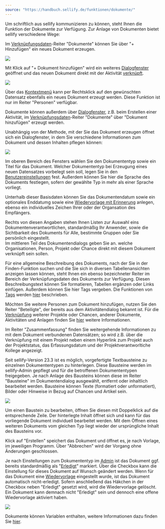 ```yaml
---
source: "https://handbuch.sellify.de/funktionen/dokumente/"
---
```

Um schriftlich aus sellify kommunizieren zu können, steht Ihnen die Funktion der Dokumente zur Verfügung. Zur Anlage von Dokumenten bietet sellify verschiedene Wege:  

Im [Verknüpfungsdaten](https://handbuch.sellify.de/allgemein/benutzeroberfl%C3%A4che/ "Begriffe aus sellify, Aufbau von sellify")\-Reiter "Dokumente" können Sie über "+ Hinzufügen" ein neues Dokument erzeugen.

![](https://image.jimcdn.com/app/cms/image/transf/dimension=690x10000:format=jpg/path/s42eb4d670de94a65/image/i3b1d8d6e8e4bcc5a/version/1614091524/image.jpg)

Mit Klick auf "+ Dokument hinzufügen" wird ein weiteres [Dialogfenster](https://handbuch.sellify.de/allgemein/benutzeroberfl%C3%A4che/ "Begriffe aus sellify, Aufbau von sellify") geöffnet und das neuen Dokument direkt mit der Aktivität [verknüpft](https://handbuch.sellify.de/funktionen/informationen-verkn%C3%BCpfen/ "Informationen verknüpfen").

![](https://image.jimcdn.com/app/cms/image/transf/dimension=690x10000:format=png/path/s42eb4d670de94a65/image/i279fa577f728a83f/version/1708978457/image.png)

Über das [Kontextmenü](https://handbuch.sellify.de/funktionen/kontextmen%C3%BC/ "Kontextmenü") kann per Rechtsklick auf den gewünschten Datensatz ebenfalls ein neues Dokument erzeugt werden. Diese Funktion ist nur im Reiter "Personen" verfügbar.

Dokumente können außerdem über [Dialogfenster](https://handbuch.sellify.de/allgemein/benutzeroberfl%C3%A4che/ "Begriffe aus sellify, Aufbau von sellify"), z.B. beim Erstellen einer Aktivität, im [Verknüpfungsdaten](https://handbuch.sellify.de/allgemein/benutzeroberfl%C3%A4che/ "Begriffe aus sellify, Aufbau von sellify")\-Reiter "Dokumente" über "Dokument hinzufügen" erzeugt werden.

Unabhängig von der Methode, mit der Sie das Dokument erzeugen öffnet sich ein Dialogfenster, in dem Sie verschiedene Informationen zum Dokument und dessen Inhalten pflegen können:

![](https://image.jimcdn.com/app/cms/image/transf/dimension=690x10000:format=png/path/s42eb4d670de94a65/image/i408fe5830cd11b56/version/1708966294/image.png)

Im oberen Bereich des Fensters wählen Sie den Dokumententyp sowie ein Titel für das Dokument. Welcher Dokumententyp bei Erzeugung eines neuen Datensatzes vorbelegt sein soll, legen Sie in den [Benutzereinstellungen](https://handbuch.sellify.de/funktionen/einstellungen-und-informationen/ "Einstellungen und Informationen") fest. Außerdem können Sie hier die Sprache des Dokuments festlegen, sofern der gewählte Typ in mehr als einer Sprache vorliegt.  

Unterhalb dieser Basisdaten können Sie das Dokumentendatum sowie ein optionales Enddatumg sowie eine [Wiedervorlage mit Erinnerung](https://handbuch.sellify.de/funktionen/erinnerungen-in-sellify/ "Erinnerungen in sellify") anlegen, ebenso ein individuelles Zeichen Ihrer oder der Organsation des Empfängers. 

Rechts von diesen Angaben stehen Ihnen Listen zur Auswahl eins Dokumentenverantwortlichen, standardmäßig Ihr Anwender, sowie die Sichtbarkeit des Dokuments für Alle, bestimmte Gruppen oder Sie persönlich eingestellt.  
Im mittleren Teil des Dokumentendialogs geben Sie an. welche Organisationen, Person, Projekt oder Chance direkt mit diesem Dokument verknüpft sein sollen.

Für eine allgemeine Beschreibung des Dokuments, nach der Sie in der Finden-Funktion suchen und die Sie sich in diversen Tabellenansichten anzeigen lassen können, steht Ihnen ein ebenso bezeichneter Reiter im Bereich der Verknüpfungsdaten des Dokuments zur Verfügung. Diesen Beschreibungstext können Sie formatieren, Tabellen ergänzen oder Links einfügen. Außerdem können Sie hier Tags vergeben. Die Funktionen von [Tags](https://handbuch.sellify.de/funktionen/tags/ "Tags") werden [hier](https://handbuch.sellify.de/funktionen/tags/ "Tags") beschrieben.

Möchten Sie weitere Personen zum Dokument hinzufügen, nutzen Sie den Reiter "Beteiligte", der bereits aus dem Aktivitätendialog bekannt ist. Für die [Verknüpfung](https://handbuch.sellify.de/funktionen/informationen-verkn%C3%BCpfen/ "Informationen verknüpfen") weiterer Projekte oder Chancen, anderer Dokumente, Aktivitäten und Anlagen finden Sie [hier](https://handbuch.sellify.de/funktionen/informationen-verkn%C3%BCpfen/ "Informationen verknüpfen") weitere Informationen.

Im Reiter "Zusammenfassung" finden Sie weitergehende Informationen zu mit dem Dokument verbundenen Datensätzen; so wird z.B. über die Verknüpfung mit einem Projekt neben einem Hyperlink zum Projekt auch der Projektstatus, das Erfassungsdatum und der Projektverantworltiche Kollege angezeigt.

Seit sellify-Version 23.3 ist es möglich, vorgefertigte Textbausteine zu einzelnen Dokumententypen zu hinterlegen. Diese Bausteine werden im sellify-Admin gepflegt und für die betroffenen Dokumententypen freigegeben. Je nach Anlage des Bausteins können diese im Reiter "Bausteine" im Dokumentendialog ausgewählt, entfernt oder inhaltlich bearbeitet werden. Bausteine können Texte (formatiert oder unformatiert), Bilder oder Hinweise in Bezug auf Chancen und Artikel sein.

![](https://image.jimcdn.com/app/cms/image/transf/dimension=677x10000:format=png/path/s42eb4d670de94a65/image/i5e106561b00f5aa9/version/1708968685/image.png)

Um einen Baustein zu bearbeiten, öffnen Sie diesen mit Doppelklick auf die entsprechende Zeile. Der hinterlegte Inhalt öffnet sich und kann für das vorliegende Dokument individuell bearbeitet werden. Mit dem Öffnen eines weiteren Dokuments vom gleichen Typ liegt wieder der ursprüngliche Inhalt des Bausteins vor.

Klick auf "Erstellen" speichert das Dokument und öffnet es, je nach Vorlage, im jeweiligen Programm. Über "Abbrechen" wird der Vorgang ohne Änderungen geschlossen.

  
Je nach Einstellungen zum Dokumententyp im [Admin](https://handbuch.sellify.de/funktionen/admin-bereich/ "admin-Bereich") ist das Dokument ggf. bereits standardmäßig als "[Erledigt](https://handbuch.sellify.de/funktionen/erledigt-funktion/ "\"Erledigt\"-Funktion")" markiert. Über die Checkbox kann die Einstellung für dieses Dokument auf Wunsch geändert werden. Wenn für das Dokument eine [Wiedervorlage](https://handbuch.sellify.de/funktionen/erinnerungen-in-sellify/ "Erinnerungen in sellify") eingestellt wurde, ist das Dokument automatisch nicht-erledigt. Sofern anschließend das Häkchen in der Checkbox neben "Erledigt" gesetzt wird, wird die Wiedervorlage gelöscht. Ein Dokument kann demnach nicht "Erledigt" sein und dennoch eine offene Wiedervorlage aktiviert haben.

![](https://image.jimcdn.com/app/cms/image/transf/dimension=690x10000:format=jpg/path/s42eb4d670de94a65/image/ia6654c47eb553689/version/1614091555/image.jpg)

Dokumente können Variablen enthalten, weitere Informationen dazu finden Sie [hier](https://handbuch.sellify.de/funktionen/variablen-in-dokumenten-und-serienbriefvorlagen/ "Variablen in Dokumenten- und Serienbriefvorlagen").